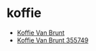 # koffie

 * [Koffie Van Brunt](../../index/k/koffie-van-brunt-355749.json)
 * [Koffie Van Brunt 355749](../../index/k/koffie-van-brunt-355749.json)
